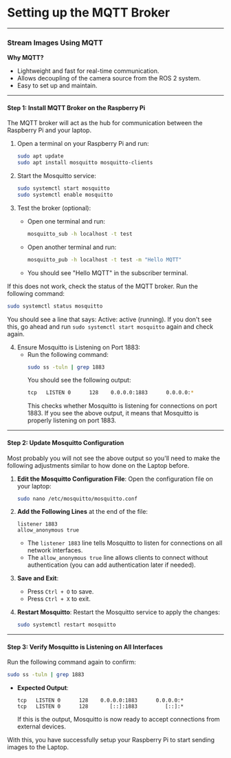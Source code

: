 # Setting up the MQTT Broker
---

### **Stream Images Using MQTT**
**Why MQTT?**
- Lightweight and fast for real-time communication.
- Allows decoupling of the camera source from the ROS 2 system.
- Easy to set up and maintain.

---

#### **Step 1: Install MQTT Broker on the Raspberry Pi**
The MQTT broker will act as the hub for communication between the Raspberry Pi and your laptop.

1. Open a terminal on your Raspberry Pi and run:
   ```bash
   sudo apt update
   sudo apt install mosquitto mosquitto-clients
   ```

2. Start the Mosquitto service:
   ```bash
   sudo systemctl start mosquitto
   sudo systemctl enable mosquitto
   ```

3. Test the broker (optional):
   - Open one terminal and run:
     ```bash
     mosquitto_sub -h localhost -t test
     ```
   - Open another terminal and run:
     ```bash
     mosquitto_pub -h localhost -t test -m "Hello MQTT"
     ```
   - You should see "Hello MQTT" in the subscriber terminal.

If this does not work, check the status of the MQTT broker. Run the following command: 
```bash
sudo systemctl status mosquitto
```

You should see a line that says: Active: active (running). If you don't see this, go ahead and run `sudo systemctl start mosquitto` again and check again. 

4. Ensure Mosquitto is Listening on Port 1883:
   - Run the following command:
     ```bash
     sudo ss -tuln | grep 1883
     ```
     You should see the following output:
     ```bash
     tcp   LISTEN 0      128    0.0.0.0:1883      0.0.0.0:*
     ```
     This checks whether Mosquitto is listening for connections on port 1883. If you see the above output, it means that Mosquitto is properly listening on port 1883.

---

#### **Step 2: Update Mosquitto Configuration**

Most probably you will not see the above output so you'll need to make the following adjustments similar to how done on the Laptop before. 

1. **Edit the Mosquitto Configuration File**:
   Open the configuration file on your laptop:
   ```bash
   sudo nano /etc/mosquitto/mosquitto.conf
   ```

2. **Add the Following Lines** at the end of the file:
   ```
   listener 1883
   allow_anonymous true
   ```

   - The `listener 1883` line tells Mosquitto to listen for connections on all network interfaces.
   - The `allow_anonymous true` line allows clients to connect without authentication (you can add authentication later if needed).

3. **Save and Exit**:
   - Press `Ctrl + O` to save.
   - Press `Ctrl + X` to exit.

4. **Restart Mosquitto**:
   Restart the Mosquitto service to apply the changes:
   ```bash
   sudo systemctl restart mosquitto
   ```

---

#### **Step 3: Verify Mosquitto is Listening on All Interfaces**
Run the following command again to confirm:
```bash
sudo ss -tuln | grep 1883
```

- **Expected Output**:
  ```
  tcp   LISTEN 0      128    0.0.0.0:1883      0.0.0.0:*
  tcp   LISTEN 0      128       [::]:1883         [::]:*
  ```
  If this is the output, Mosquitto is now ready to accept connections from external devices.


With this, you have successfully setup your Raspberry Pi to start sending images to the Laptop. 

